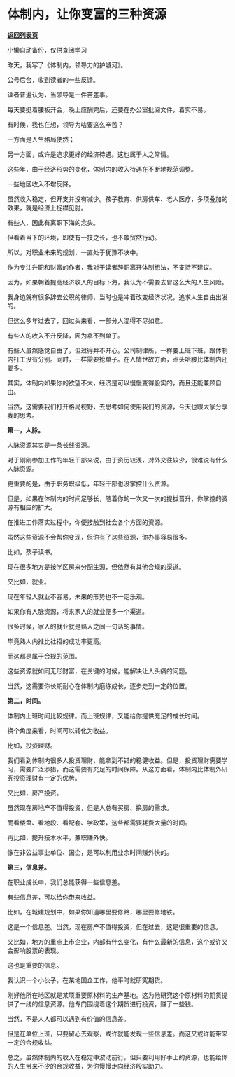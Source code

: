 # 体制内，让你变富的三种资源

[**返回列表页**](/gzh/费曼的小茶馆)

小懒自动备份，仅供查阅学习

昨天，我写了《体制内，领导力的护城河》。

公号后台，收到读者的一些反馈。

读者普遍认为，当领导是一件苦差事。  

每天要挺着腰板开会，晚上应酬完后，还要在办公室批阅文件，着实不易。

有时候，我也在想，领导为啥要这么辛苦？

一方面是人生格局使然；

另一方面，或许是追求更好的经济待遇。这也属于人之常情。  

这些年，由于经济形势的变化，体制内的收入待遇在不断地规范调整。

一些地区收入不增反降。  

虽然收入稳定，但开支并没有减少。孩子教育、供房供车、老人医疗，多项叠加的效果，就是经济上捉襟见肘。

有些人，因此有离职下海的念头。  

但看着当下的环境，即使有一技之长，也不敢贸然行动。

所以，对职业未来的规划，一直处于犹豫不决中。

作为专注升职和财富的作者，我对于读者辞职离开体制想法，不支持不建议。  

因为，如果朝着提高经济收入的目标下海，我认为不需要去冒这么大的人生风险。

我身边就有很多辞去公职的律师，当时也是冲着改变经济状况，追求人生自由出发的。

但这么多年过去了，回过头来看，一部分人混得不尽如意。

有些人的收入不升反降，因为拿不到单子。  

有些人虽然感觉自由了，但过得并不开心。公司制律所，一样要上班下班，跟体制内打工没有分别。同时，一样需要抢单子。在人情世故方面，点头哈腰比体制内还要多。

其实，体制内如果你的欲望不大，经济是可以慢慢变得殷实的，而且还能兼顾自由。

当然，这需要我们打开格局视野，去思考如何使用我们的资源，今天也跟大家分享我的思考。

**第一，人脉。**  

人脉资源其实是一条长线资源。  

对于刚刚参加工作的年轻干部来说，由于资历较浅，对外交往较少，很难说有什么人脉资源。  

更重要的是，由于职务职级低，年轻干部也没掌控什么资源。

但是，如果在体制内的时间足够长，随着你的一次又一次的提拔晋升，你掌控的资源有相应的扩大。

在推进工作落实过程中，你便接触到社会各个方面的资源。

虽然这些资源不会帮你变现，但你有了这些资源，你办事容易很多。  

比如，孩子读书。  

现在很多地方是按学区房来分配生源，但依然有其他合规的渠道。  

又比如，就业。

现在年轻人就业不容易，未来的形势也不一定乐观。

如果你有人脉资源，将来家人的就业便多一个渠道。

很多时候，家人的就业就是熟人之间一句话的事情。  

毕竟熟人内推比社招的成功率更高。

而这都是属于合规的范围。

这些资源就如同无形财富，在关键的时候，能解决让人头痛的问题。

当然，这需要你长期耐心在体制内磨练成长，逐步走到一定的位置。

**第二，时间。**

体制内上班时间比较规律。而上班规律，又能给你提供充足的成长时间。

换个角度来看，时间可以转化为收益。

比如，投资理财。

我们看到体制内很多人投资理财，能拿到不错的稳健收益。但是，投资理财需要学习，需要广泛涉猎，而这需要有充足的时间保障。从这方面看，体制内比体制外研究投资理财有一定的优势。

又比如，房产投资。

虽然现在房地产不值得投资，但是人总有买房、换房的需求。

而看楼盘、看地段、看配套、学政策，这些都需要耗费大量的时间。

再比如，提升技术水平，兼职赚外快。

像在非公益事业单位、国企，是可以利用业余时间赚外快的。

**第三，信息差。**  

在职业成长中，我们总能获得一些信息差。  

有些信息差，可以给你带来收益。  

比如，在城建规划中，如果你知道哪里要修路，哪里要修地铁。  

这是一个信息差。当然，现在房产不值得投资，但在过去，这是很重要的信息。  

又比如，地方的重点上市企业，内部有什么变化，有什么最新的信息，这个或许又会影响股票的表现。  

这也是重要的信息。

我认识一个小伙子，在某地国企工作，他平时就研究期货。

刚好他所在地区就是某项重要原材料的生产基地。这为他研究这个原材料的期货提供了一线的信息资源。他专门围绕着这个期货进行投资，赚了一些钱。

当然，不是人人都可以遇到有价值的信息差。

但是在单位上班，只要留心去观察，或许就能发现一些信息差。而这又或许能带来一定的合规收益。

总之，虽然体制内的收入在稳定中波动前行，但只要利用好手上的资源，也能给你的人生带来不少的合规收益，为你慢慢走向经济殷实助力。


